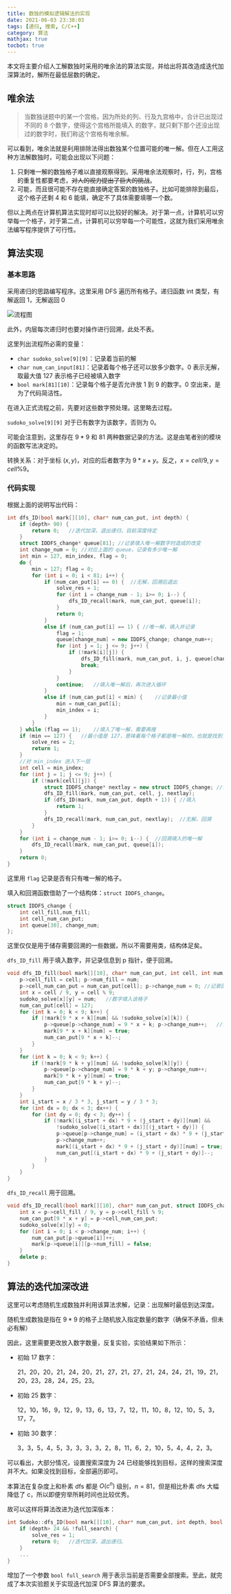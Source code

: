 ```yaml
---
title: 数独的模拟逻辑解法的实现
date: 2021-06-03 23:38:03
tags: [递归, 搜索, C/C++]
category: 算法
mathjax: true
tocbot: true
---
```


本文将主要介绍人工解数独时采用的唯余法的算法实现，并给出将其改造成迭代加深算法时，解所在最低层数的确定。

## 唯余法

> 当数独谜题中的某一个宫格，因为所处的列、行及九宫格中，合计已出现过不同的 8 个数字，使得这个宫格所能填入 的数字，就只剩下那个还没出现过的数字时，我们称这个宫格有唯余解。

可以看到，唯余法就是利用排除法得出数独某个位置可能的唯一解。但在人工用这种方法解数独时，可能会出现以下问题：

1. 只剩唯一解的数独格子难以直接观察得到。采用唯余法观察时，行，列，宫格的重复性都要考虑，~~对人的视力提出了巨大的挑战~~。
2. 可能，而且很可能不存在能直接确定答案的数独格子。比如可能排除到最后，这个格子还剩 4 和 6 能填，确定不了具体需要填哪一个数。

<!-- more -->

但以上两点在计算机算法实现时却可以比较好的解决。对于第一点，计算机可以穷举每一个格子，对于第二点，计算机可以穷举每一个可能性，这就为我们采用唯余法编写程序提供了可行性。

## 算法实现

### 基本思路

采用递归的思路编写程序。这里采用 DFS 遍历所有格子。递归函数 int 类型，有解返回 1，无解返回 0

![流程图](https://i.loli.net/2021/06/03/ikPVKEsLBhedqo4.jpg)

此外，内层每次递归时也要对操作进行回溯，此处不表。

这里列出流程所必需的变量：

- `char sudoko_solve[9][9]`：记录着当前的解
- `char num_can_input[81]`：记录着每个格子还可以放多少数字。0 表示无解，取最大值 127 表示格子已经被填入数字
- `bool mark[81][10]`：记录每个格子是否允许放 1 到 9 的数字。0 空出来，是为了代码简洁性。

在进入正式流程之前，先要对这些数字预处理。这里略去过程。

`sudoko_solve[9][9]` 对于已有数字为该数字，否则为 0。

可能会注意到，这里存在 $9*9$ 和 81 两种数据记录的方法。这是由笔者别的模块的函数写法决定的。

转换关系：对于坐标 $(x,y)$，对应的后者数字为 $9*x+y$。反之，$x = cell / 9, y = cell \% 9$。

### 代码实现

根据上面的说明写出代码：

```cpp
int dfs_ID(bool mark[][10], char* num_can_put, int depth) {
    if (depth> 90) {
        return 0;	//迭代加深，退出递归，目前深度待定
    }
    struct IDDFS_change* queue[81];	//记录填入唯一解数字时造成的改变
    int change_num = 0;	//对应上面的 queue，记录有多少唯一解
    int min = 127, min_index, flag = 0;
    do {
        min = 127; flag = 0;
        for (int i = 0; i < 81; i++) {
            if (num_can_put[i] == 0) {	//无解，回溯后退出
                solve_res = 1;
                for (int i = change_num - 1; i>= 0; i--) {
                    dfs_ID_recall(mark, num_can_put, queue[i]);
                }
                return 0;
            }
            else if (num_can_put[i] == 1) {	//唯一解，填入并记录
                flag = 1;
                queue[change_num] = new IDDFS_change; change_num++;
                for (int j = 1; j <= 9; j++) {
                    if (!mark[i][j]) {
                        dfs_ID_fill(mark, num_can_put, i, j, queue[change_num - 1]);
                        break;
                    }
                }
                continue;	//填入唯一解后，再次进入循环
            }
            else if (num_can_put[i] < min) {	//记录最小值
                min = num_can_put[i];
                min_index = i;
            }
        }
    } while (flag == 1);	//填入了唯一解，需要再搜
    if (min == 127) {	//最小值是 127，意味着每个格子都是唯一解的，也就是找到了数独的解
        solve_res = 2;
        return 1;
    }
    //对 min_index 进入下一层
    int cell = min_index;
    for (int j = 1; j <= 9; j++) {
        if (!mark[cell][j]) {
            struct IDDFS_change* nextlay = new struct IDDFS_change;	//记录改变
            dfs_ID_fill(mark, num_can_put, cell, j, nextlay);
            if (dfs_ID(mark, num_can_put, depth + 1)) {	//填入
                return 1;
            }
            dfs_ID_recall(mark, num_can_put, nextlay);	//无解，回溯
        }
    }
    for (int i = change_num - 1; i>= 0; i--) {	//回溯填入的唯一解
        dfs_ID_recall(mark, num_can_put, queue[i]);
    }
    return 0;
}
```

这里用 `flag` 记录是否有只有唯一解的格子。

填入和回溯函数借助了一个结构体：`struct IDDFS_change`。

```cpp
struct IDDFS_change {
	int cell_fill,num_fill;
	int cell_num_can_put;
	int queue[30], change_num;
};
```

这里仅仅是用于储存需要回溯的一些数据，所以不需要用类，结构体足矣。

`dfs_ID_fill` 用于填入数字，并记录信息到 p 指针，便于回溯。

```cpp
void dfs_ID_fill(bool mark[][10], char* num_can_put, int cell, int num, struct IDDFS_change* p) {
    p->cell_fill = cell; p->num_fill = num;
    p->cell_num_can_put = num_can_put[cell]; p->change_num = 0;	//记录回溯需要信息
    int x = cell / 9, y = cell % 9;
    sudoko_solve[x][y] = num;	//数字填入该格子
    num_can_put[cell] = 127;
    for (int k = 0; k < 9; k++) {
        if (!mark[9 * x + k][num] && !sudoko_solve[x][k]) {
            p->queue[p->change_num] = 9 * x + k; p->change_num++;	//记录改变
            mark[9 * x + k][num] = true;
            num_can_put[9 * x + k]--;
        }
    }
    for (int k = 0; k < 9; k++) {
        if (!mark[9 * k + y][num] && !sudoko_solve[k][y]) {
            p->queue[p->change_num] = 9 * k + y; p->change_num++;
            mark[9 * k + y][num] = true;
            num_can_put[9 * k + y]--;
        }
    }
    int i_start = x / 3 * 3, j_start = y / 3 * 3;
    for (int dx = 0; dx < 3; dx++) {
        for (int dy = 0; dy < 3; dy++) {
            if (!mark[(i_start + dx) * 9 + (j_start + dy)][num] &&
                !sudoko_solve[(i_start + dx)][(j_start + dy)]) {
                p->queue[p->change_num] = (i_start + dx) * 9 + (j_start + dy);
                p->change_num++;
                mark[(i_start + dx) * 9 + (j_start + dy)][num] = true;
                num_can_put[(i_start + dx) * 9 + (j_start + dy)]--;
            }
        }
    }
}
```

`dfs_ID_recall` 用于回溯。

```cpp
void dfs_ID_recall(bool mark[][10], char* num_can_put, struct IDDFS_change* p) {
    int x = p->cell_fill / 9, y = p->cell_fill % 9;
    num_can_put[9 * x + y] = p->cell_num_can_put;
    sudoko_solve[x][y] = 0;
    for (int i = 0; i < p->change_num; i++) {
        num_can_put[p->queue[i]]++;
        mark[p->queue[i]][p->num_fill] = false;
    }
    delete p;
}
```

## 算法的迭代加深改进

这里可以考虑随机生成数独并利用该算法求解，记录：出现解时最低到达深度。

随机生成数独是指在 $9*9$ 的格子上随机放入指定数量的数字（确保不矛盾，但未必有解）

因此，这里需要更改放入数字数量，反复实验，实验结果如下所示：

- 初始 17 数字：

  21，20，20，21，24，20，21，27，21，27，21，24，24，21，19，21，20，23，28，24，25，23。

- 初始 25 数字：

  12，10，16，9，12，9，13，6，13，7，12，11，10，8，12，10，5，3，17，7。

- 初始 30 数字：

  3，3，5，4，5，3，3，3，3，2，8，11，6，2，10，5，4，4，2，3。

可以看出，大部分情况，设置搜索深度为 24 已经能够找到目标，这样的搜索深度并不大。如果没找到目标，全部遍历即可。

本算法在复杂度上和朴素 dfs 都是 $O(c^n)$ 级别，$n=81$，但是相比朴素 dfs 大幅降低了 c，所以即便穷举所耗时间也比较优秀。

故可以这样将算法改进为迭代加深版本：

```cpp
int Sudoko::dfs_ID(bool mark[][10], char* num_can_put, int depth, bool full_search) {
    if (depth> 24 && !full_search) {
        solve_res = 1;
        return 0;	//迭代加深，退出递归。
    }
    ...
}
```

增加了一个参数 `bool full_search` 用于表示当前是否需要全部搜索。至此，就完成了本次实验题关于实现迭代加深 DFS 算法的要求。
